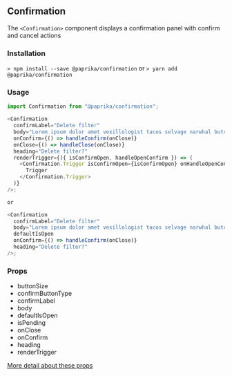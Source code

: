 ## Confirmation

The `<Confirmation>` component displays a confirmation panel with confirm and cancel actions

### Installation

`> npm install --save @paprika/confirmation`
or
`> yarn add @paprika/confirmation`

### Usage

```js
import Confirmation from "@paprika/confirmation";

<Confirmation
  confirmLabel="Delete filter"
  body="Lorem ipsum dolor amet vexillologist tacos selvage narwhal butcher twee ethical hot chicken"
  onConfirm={() => handleConfirm(onClose)}
  onClose={() => handleClose(onClose)}
  heading="Delete filter?"
  renderTrigger={({ isConfirmOpen, handleOpenConfirm }) => (
    <Confirmation.Trigger isConfirmOpen={isConfirmOpen} onHandleOpenConfirm={handleOpenConfirm}>
      Trigger
    </Confirmation.Trigger>
  )}
/>;

or

<Confirmation
  confirmLabel="Delete filter"
  body="Lorem ipsum dolor amet vexillologist tacos selvage narwhal butcher twee ethical hot chicken"
  defaultIsOpen
  onConfirm={() => handleConfirm(onClose)}
  heading="Delete filter?"
/>;
```

### Props

- buttonSize
- confirmButtonType
- confirmLabel
- body
- defaultIsOpen
- isPending
- onClose
- onConfirm
- heading
- renderTrigger

[More detail about these props](https://github.com/acl-services/paprika/blob/master/packages/Confirmation/src/Confirmation.js)
